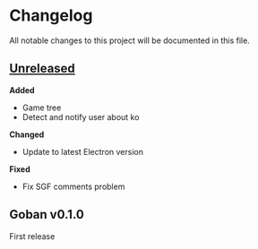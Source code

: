 # Changelog

All notable changes to this project will be documented in this file.

## [Unreleased][unreleased]

**Added**
* Game tree
* Detect and notify user about ko

**Changed**
* Update to latest Electron version

**Fixed**
* Fix SGF comments problem

## Goban v0.1.0

First release

[unreleased]: https://github.com/yishn/Goban/compare/v0.1.0...master
